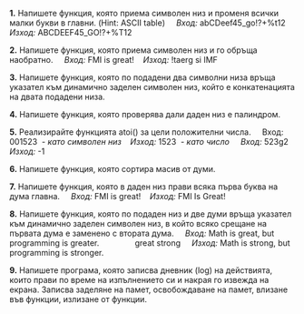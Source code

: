 **1.** Напишете функция, която приема символен низ и променя всички малки букви в главни. (Hint: ASCII table)
&nbsp; &nbsp; *Вход:* abCDeef45_go!?+%t12&nbsp; &nbsp; *Изход:* ABCDEEF45_GO!?+%T12

**2.** Напишете функция, която приема символен низ и го обръща наобратно.
&nbsp; &nbsp; *Вход:* FMI is great!&nbsp; &nbsp; *Изход:* !taerg si IMF

**3.** Напишете функция, която по подадени два символни низа връща указател към динамично заделен символен низ, който е конкатенацията на двата подадени низа.

**4.** Напишете функция, която проверява дали даден низ е палиндром.

**5.** Реализирайте функцията atoi() за цели положителни числа.
&nbsp; &nbsp; Вход: 001523&nbsp; *- като символен низ*&nbsp; &nbsp; *Изход:* 1523&nbsp; *- като число*
&nbsp; &nbsp; *Вход:* 523g2&nbsp; &nbsp; *Изход:* -1

**6.** Напишете функция, която сортира масив от думи.

**7.** Напишете функция, която в даден низ прави всяка първа буква на дума главна.
&nbsp; &nbsp; *Вход:* FMI is great!&nbsp; &nbsp; *Изход:* FMI Is Great!

**8.** Напишете функция, която по подаден низ и две думи връща указател към динамично заделен символен низ, в който всяко срещане на първата дума е заменено с втората дума.
&nbsp; &nbsp; *Вход:* Math is great, but programming is greater.
&nbsp; &nbsp;&nbsp; &nbsp; &nbsp; &nbsp; &nbsp; &nbsp; great strong
&nbsp; &nbsp; *Изход:* Math is strong, but programming is stronger.

**9.** Напишете програма, която записва дневник (log) на действията, които прави по време на изпълнението си и накрая го извежда на екрана. Записва заделяне на памет, освобождаване на памет, влизане във функции, излизане от функции.
